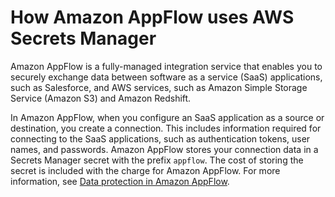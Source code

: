 # How Amazon AppFlow uses AWS Secrets Manager<a name="integrating_how-services-use-secrets_appflow"></a>

Amazon AppFlow is a fully\-managed integration service that enables you to securely exchange data between software as a service \(SaaS\) applications, such as Salesforce, and AWS services, such as Amazon Simple Storage Service \(Amazon S3\) and Amazon Redshift\. 

In Amazon AppFlow, when you configure an SaaS application as a source or destination, you create a connection\. This includes information required for connecting to the SaaS applications, such as authentication tokens, user names, and passwords\. Amazon AppFlow stores your connection data in a Secrets Manager secret with the prefix `appflow`\. The cost of storing the secret is included with the charge for Amazon AppFlow\. For more information, see [Data protection in Amazon AppFlow](https://docs.aws.amazon.com/appflow/latest/userguide/data-protection.html#encryption-rest)\.